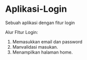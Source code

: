 # Aplikasi-Login
Sebuah aplikasi dengan fitur login

Alur FItur Login:
1. Memasukkan email dan password
2. Manvalidasi masukan.
3. Menampilkan halaman home.

